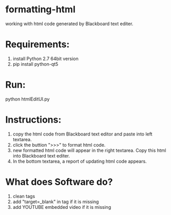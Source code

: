 # formatting-html
working with html code generated by Blackboard text editer.

# Requirements:
1. install Python 2.7 64bit version
2. pip install python-qt5

# Run:
python htmlEditUI.py

# Instructions:
1. copy the html code from Blackboard text editor and paste into left textarea.
2. click the buttion ">>>" to format html code.
3. new formatted html code will appear in the right textarea. Copy this html into Blackboard text editer.
4. In the bottom textarea, a report of updating html code appears. 

# What does Software do?
1. clean <span></span> tags 
2. add "target=_blank" in <a> tag if it is missing
3. add YOUTUBE embedded video if it is missing
